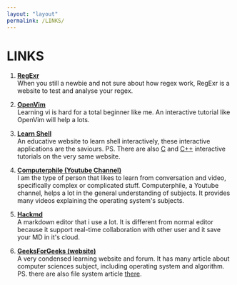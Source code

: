 ```yaml
---
layout: "layout"
permalink: /LINKS/
---
```


# LINKS

1. <b>[RegExr](https://regexr.com/)</b><br>
When you still a newbie and not sure about how regex work, RegExr is a website to test and analyse your regex.

2. <b>[OpenVim](https://www.openvim.com/tutorial.html)</b><br>
Learning vi is hard for a total beginner like me. An interactive tutorial like OpenVim will help a lots.

3. <b>[Learn Shell](https://www.learnshell.org)</b><br>
An educative website to learn shell interactively, these interactive applications are the saviours. PS. There are also [C](https://www.learn-c.org/) and [C++](https://www.learn-cpp.org/) interactive tutorials on the very same website.

4. <b>[Computerphile (Youtube Channel)](https://www.youtube.com/user/Computerphile)</b><br>
I am the type of person that likes to learn from conversation and video, specifically complex or complicated stuff. Computerphile, a Youtube channel, helps a lot in the general understanding of subjects. It provides many videos explaining the operating system's subjects.

5. <b>[Hackmd](https://hackmd.io/?nav=overview)</b><br>
A markdown editor that i use a lot. It is different from normal editor because it support real-time collaboration with other user and it save your MD in it's cloud.

6. <b>[GeeksForGeeks (website)](https://www.geeksforgeeks.org/)</b><br>
A very condensed learning website and forum. It has many article about computer sciences subject, including operating system and algorithm. PS. there are also file system article [there](https://www.geeksforgeeks.org/file-systems-in-operating-system/).

